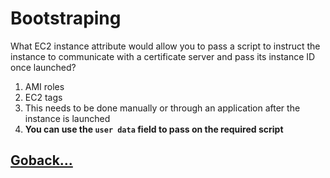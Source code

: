# Bootstraping

What EC2 instance attribute would allow you to pass a script to instruct the instance to communicate with a certificate server and pass its instance ID once launched?

1. AMI roles
2. EC2 tags
3. This needs to be done manually or through an application after the instance is launched
4. **You can use the `user data` field to pass on the required script**

## [Goback...](./index.md)